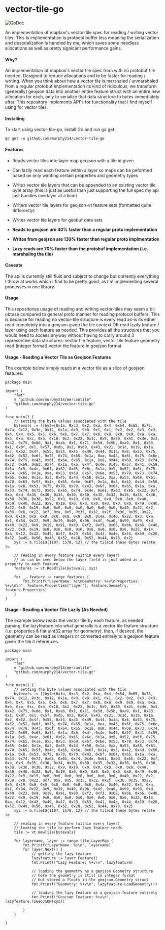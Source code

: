 # vector-tile-go
[![GoDoc](https://img.shields.io/badge/api-reference-blue.svg?style=flat-square)](https://godoc.org/github.com/murphy214/vector-tile-go)

An implementation of mapbox's vector-tile spec for reading / writing vector tiles. This is implementation is protocol buffer less meaning the serialization and deserialization is handled by me, which saves some needless allocations as well as pretty signicant performance gains.

#### Why?

An implementation of mapbox's vector tile spec from with no protobuf file needed. Designed to reduce allocations and to be faster for reading / writing. When you think about how a vector tile is marshaled / unmarshaled from a regular protobuf implementation its kind of ridiculous, we transform (generally) geojson data into another entire feature struct with an entire new allocation for each, only to serialize that data structure to bytes immediately after. This repository implements API's for functionality that I find myself using for vector tiles.

#### Installing

To start using vector-tile-go, install Go and run go get:

```
go get -u github.com/murphy214/vector-tile-go
```

#### Features 

* Reads vector tiles into layer map geojson with a tile id given

* Can lazily read each feature within a layer so maps can be peformed based on only wanting certain properties and geometry types 

* Writes vector tile layers that can be appended to an existing vector tile byte array (this is just as useful than just supporting the full spec my api just handles one layer at a time)

* Writers vector tile layers for geojson-vt feature sets (formatted quite differently)

* Writes vector tile layers for geobuf data sets

* **Reads to geojson are 40% faster than a regular proto implementation**

* **Writes from geojson are 130% faster than regular proto implmentation**

* **Lazy reads are 70% faster than the protobuf implementation (i.e. marshaling the tile)**

#### Caveats 

The api is currently still fluid and subject to change but currently everything I throw at works which I find to be pretty good, as I'm implementing several processes in one library. 

#### Usage 

This repositories usage of reading and writing vector-tiles may seem a bit obtuse compared to general proto manner for reading protocol buffers. This is because for reading no vector-tile structure is every read as-is its either read completely into a geojson given the tile context OR read lazily feature / layer using each feature as needed. This provides all the structures that you would need to access anyway without having to carry around 3 representive data structures: vector tile feature, vector tile feature geometry read (integer format),vector tile feature in geojson format. 

#### Usage - Reading a Vector Tile as Geojson Features 

The example below simply reads in a vector tile as a slice of geojson features.

```golang
package main

import (
	"fmt"
	m "github.com/murphy214/mercantile"
	"github.com/murphy214/vector-tile-go"
)

func main() {
	// setting the byte values associated with the tile
	bytevals := []byte{0x1a, 0xc3, 0x2, 0xa, 0x4, 0x54, 0x65, 0x73, 0x74, 0x12, 0x3c, 0x12, 0x1a, 0x0, 0x0, 0x1, 0x1, 0x2, 0x2, 0x3, 0x3, 0x4, 0x4, 0x5, 0x5, 0x6, 0x6, 0x7, 0x7, 0x8, 0x8, 0x9, 0x9, 0xa, 0xa, 0xb, 0xa, 0xc, 0xb, 0x18, 0x2, 0x22, 0x1c, 0x9, 0x80, 0x41, 0xde, 0x3, 0x42, 0x75, 0x8d, 0x1, 0xab, 0x1, 0x71, 0x5d, 0x5b, 0xa9, 0x1, 0x83, 0x1, 0x8f, 0x1, 0x57, 0xdb, 0x2, 0x69, 0x43, 0x21, 0x1d, 0x19, 0x1a, 0x7, 0x52, 0x4f, 0x55, 0x54, 0x45, 0x49, 0x44, 0x1a, 0x8, 0x53, 0x75, 0x62, 0x52, 0x6f, 0x75, 0x74, 0x65, 0x1a, 0xa, 0x43, 0x6f, 0x75, 0x6e, 0x74, 0x79, 0x43, 0x6f, 0x64, 0x65, 0x1a, 0x8, 0x44, 0x69, 0x73, 0x74, 0x72, 0x69, 0x63, 0x74, 0x1a, 0x6, 0x4f, 0x4e, 0x45, 0x57, 0x41, 0x59, 0x1a, 0x5, 0x4c, 0x61, 0x62, 0x65, 0x6c, 0x1a, 0x5, 0x52, 0x6f, 0x75, 0x74, 0x65, 0x1a, 0xa, 0x53, 0x69, 0x67, 0x6e, 0x53, 0x79, 0x73, 0x74, 0x65, 0x6d, 0x1a, 0x3, 0x45, 0x4d, 0x50, 0x1a, 0xa, 0x53, 0x68, 0x61, 0x70, 0x65, 0x5f, 0x4c, 0x65, 0x6e, 0x67, 0x1a, 0x3, 0x42, 0x4d, 0x50, 0x1a, 0x8, 0x53, 0x75, 0x70, 0x70, 0x43, 0x6f, 0x64, 0x65, 0x1a, 0xa, 0x53, 0x74, 0x72, 0x65, 0x65, 0x74, 0x4e, 0x61, 0x6d, 0x65, 0x22, 0xf, 0xa, 0xd, 0x35, 0x30, 0x34, 0x30, 0x30, 0x35, 0x32, 0x36, 0x35, 0x30, 0x30, 0x30, 0x30, 0x22, 0x9, 0x19, 0x0, 0x0, 0x0, 0x0, 0x0, 0x40, 0x50, 0x40, 0x22, 0x9, 0x19, 0x0, 0x0, 0x0, 0x0, 0x0, 0x0, 0x49, 0x40, 0x22, 0x9, 0x19, 0x0, 0x0, 0x0, 0x0, 0x0, 0x0, 0x0, 0x40, 0x22, 0x2, 0x38, 0x0, 0x22, 0x7, 0xa, 0x5, 0x35, 0x32, 0x2f, 0x36, 0x35, 0x22, 0x9, 0x19, 0x0, 0x0, 0x0, 0x0, 0x0, 0x0, 0x4a, 0x40, 0x22, 0x3, 0xa, 0x1, 0x34, 0x22, 0x9, 0x19, 0x40, 0x96, 0x4f, 0xa0, 0x99, 0x99, 0xd, 0x40, 0x22, 0x9, 0x19, 0x91, 0x80, 0xf2, 0xf3, 0x68, 0xbb, 0xb6, 0x40, 0x22, 0x9, 0x19, 0x0, 0x0, 0x0, 0x0, 0x0, 0x0, 0x0, 0x0, 0x22, 0x14, 0xa, 0x12, 0x42, 0x49, 0x47, 0x20, 0x53, 0x41, 0x4e, 0x44, 0x59, 0x20, 0x52, 0x49, 0x56, 0x45, 0x52, 0x20, 0x52, 0x44, 0x78, 0x2}
	xyz := m.TileID{1107, 1578, 12} // the tileid these bytes relate to

	// reading in every feature (within every layer)
	// as can be seen below the layer field is just added as a property to each feature
	features := vt.ReadTile(bytevals, xyz)

	for _, feature := range features {
		fmt.Printf("LayerName: %s\nGeometry: %+v\nProperties: %+v\n\n", feature.Properties["layer"], feature.Geometry, feature.Properties)
	}
}

```

#### Usage - Reading a Vector Tile Lazily (As Needed)

The example below reads the vector tile by each feature, as needed parsing, the lazyfeature into what generally is a vector tile feature structure (i.e. properties & flat uint32 array for geometry), then, if desired, the geometry can be read as integers or converted entirely to a geojson feature given the tile it references.   

```
package main

import (
	"fmt"
	m "github.com/murphy214/mercantile"
	"github.com/murphy214/vector-tile-go"
)

func main() {
	// setting the byte values associated with the tile
	bytevals := []byte{0x1a, 0xc3, 0x2, 0xa, 0x4, 0x54, 0x65, 0x73, 0x74, 0x12, 0x3c, 0x12, 0x1a, 0x0, 0x0, 0x1, 0x1, 0x2, 0x2, 0x3, 0x3, 0x4, 0x4, 0x5, 0x5, 0x6, 0x6, 0x7, 0x7, 0x8, 0x8, 0x9, 0x9, 0xa, 0xa, 0xb, 0xa, 0xc, 0xb, 0x18, 0x2, 0x22, 0x1c, 0x9, 0x80, 0x41, 0xde, 0x3, 0x42, 0x75, 0x8d, 0x1, 0xab, 0x1, 0x71, 0x5d, 0x5b, 0xa9, 0x1, 0x83, 0x1, 0x8f, 0x1, 0x57, 0xdb, 0x2, 0x69, 0x43, 0x21, 0x1d, 0x19, 0x1a, 0x7, 0x52, 0x4f, 0x55, 0x54, 0x45, 0x49, 0x44, 0x1a, 0x8, 0x53, 0x75, 0x62, 0x52, 0x6f, 0x75, 0x74, 0x65, 0x1a, 0xa, 0x43, 0x6f, 0x75, 0x6e, 0x74, 0x79, 0x43, 0x6f, 0x64, 0x65, 0x1a, 0x8, 0x44, 0x69, 0x73, 0x74, 0x72, 0x69, 0x63, 0x74, 0x1a, 0x6, 0x4f, 0x4e, 0x45, 0x57, 0x41, 0x59, 0x1a, 0x5, 0x4c, 0x61, 0x62, 0x65, 0x6c, 0x1a, 0x5, 0x52, 0x6f, 0x75, 0x74, 0x65, 0x1a, 0xa, 0x53, 0x69, 0x67, 0x6e, 0x53, 0x79, 0x73, 0x74, 0x65, 0x6d, 0x1a, 0x3, 0x45, 0x4d, 0x50, 0x1a, 0xa, 0x53, 0x68, 0x61, 0x70, 0x65, 0x5f, 0x4c, 0x65, 0x6e, 0x67, 0x1a, 0x3, 0x42, 0x4d, 0x50, 0x1a, 0x8, 0x53, 0x75, 0x70, 0x70, 0x43, 0x6f, 0x64, 0x65, 0x1a, 0xa, 0x53, 0x74, 0x72, 0x65, 0x65, 0x74, 0x4e, 0x61, 0x6d, 0x65, 0x22, 0xf, 0xa, 0xd, 0x35, 0x30, 0x34, 0x30, 0x30, 0x35, 0x32, 0x36, 0x35, 0x30, 0x30, 0x30, 0x30, 0x22, 0x9, 0x19, 0x0, 0x0, 0x0, 0x0, 0x0, 0x40, 0x50, 0x40, 0x22, 0x9, 0x19, 0x0, 0x0, 0x0, 0x0, 0x0, 0x0, 0x49, 0x40, 0x22, 0x9, 0x19, 0x0, 0x0, 0x0, 0x0, 0x0, 0x0, 0x0, 0x40, 0x22, 0x2, 0x38, 0x0, 0x22, 0x7, 0xa, 0x5, 0x35, 0x32, 0x2f, 0x36, 0x35, 0x22, 0x9, 0x19, 0x0, 0x0, 0x0, 0x0, 0x0, 0x0, 0x4a, 0x40, 0x22, 0x3, 0xa, 0x1, 0x34, 0x22, 0x9, 0x19, 0x40, 0x96, 0x4f, 0xa0, 0x99, 0x99, 0xd, 0x40, 0x22, 0x9, 0x19, 0x91, 0x80, 0xf2, 0xf3, 0x68, 0xbb, 0xb6, 0x40, 0x22, 0x9, 0x19, 0x0, 0x0, 0x0, 0x0, 0x0, 0x0, 0x0, 0x0, 0x22, 0x14, 0xa, 0x12, 0x42, 0x49, 0x47, 0x20, 0x53, 0x41, 0x4e, 0x44, 0x59, 0x20, 0x52, 0x49, 0x56, 0x45, 0x52, 0x20, 0x52, 0x44, 0x78, 0x2}
	xyz := m.TileID{1107, 1578, 12} // the tileid these bytes relate to

	// reading in every feature (within every layer)
	// loading the tile to perform lazy feature reads
	tile := vt.NewTile(bytevals)

	for layername, layer := range tile.LayerMap {
		fmt.Printf("LayerName: %s\n", layername)
		for layer.Next() {
			// getting the lazy feature
			lazyfeature := layer.Feature()
			fmt.Printf("Lazy Feature: %+v\n", lazyfeature)

			// loading the geometry as a geojson.Geometry structure
			// here the geometry is still in integer format
			// but stored a floats in the geojson.Geometry struct
			fmt.Printf("Geometry: %+v\n", lazyfeature.LoadGeometry())

			// loading the lazy feature as a geojson feature entirely
			fmt.Printf("Geojson Feature: %+v\n", lazyfeature.ToGeoJSON(xyz))

		}
	}

}
```








